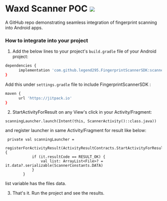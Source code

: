 # Waxd Scanner POC ![](https://jitpack.io/v/legend295/FingerprintScannerSDK.svg)

A GitHub repo demonstrating seamless integration of fingerprint scanning into Android apps.

### How to integrate into your project
1. Add the below lines to your project's `build.gradle` file of your Android project:

```bash
dependencies {
      implementation 'com.github.legend295.FingerprintScannerSDK:scanner:1.0.11'
}
```
Add this under `settings.gradle` file to include FingerprintScannerSDK :

```bash
maven {
      url 'https://jitpack.io'      
}

```

2. StartActivityForResult on any View's click in your Activity/Fragment:

```
scanningLauncher.launch(Intent(this, ScannerActivity()::class.java))
```

and register launcher in same Activity/Fragment for result like below:

```
 private val scanningLauncher =
        registerForActivityResult(ActivityResultContracts.StartActivityForResult()) {
            if (it.resultCode == RESULT_OK) {
                val list: ArrayList<File>? = it.data?.serializable(ScannerConstants.DATA)
            }
        }
```

list variable has the files data.

3. That's it. Run the project and see the results.
